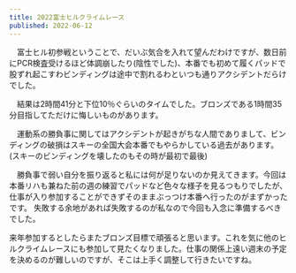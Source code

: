 ```yaml
---
title: 2022富士ヒルクライムレース
published: 2022-06-12
---
```


　富士ヒル初参戦ということで、だいぶ気合を入れて望んだわけですが、数日前にPCR検査受けるほど体調崩したり(陰性でした)、本番でも初めて履くパッドで股ずれ起こすわビンディングは途中で割れるわといつも通りアクシデントだらけでした。

　結果は2時間41分と下位10％ぐらいのタイムでした。ブロンズである1時間35分目指してただけに悔しいものがあります。

　運動系の勝負事に関してはアクシデントが起きがちな人間でありまして、ビンディングの破損はスキーの全国大会本番でもやらかしている過去があります。(スキーのビンディングを壊したのもその時が最初で最後)
 
 　勝負事で弱い自分を振り返ると私には何が足りないのか見えてきます。今回は本番リハも兼ねた前の週の練習でパッドなど色々な様子を見るつもりでしたが、仕事が入り参加することができずそのままぶっつけ本番へ行ったのがまずかったです。 失敗する余地があれば失敗するのが私なので今回も入念に準備するべきでした。
  
  来年参加するとしたらまたブロンズ目標で頑張ると思います。これを気に他のヒルクライムレースにも参加して見たくなりました。仕事の関係上遠い週末の予定を決めるのが難しいのですが、そこは上手く調整して行きたいですね。
  

  